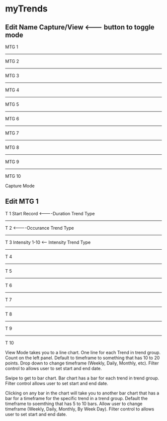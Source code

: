 myTrends
========


Edit        Name        Capture/View  <--- button to toggle mode
------------------------------------
MTG 1
____________________________________
MTG 2
____________________________________
MTG 3
____________________________________
MTG 4
____________________________________
MTG 5
____________________________________
MTG 6
____________________________________
MTG 7
____________________________________
MTG 8
____________________________________
MTG 9
____________________________________
MTG 10

Capture Mode

Edit        MTG 1       
------------------------------------
T 1               Start   Record    <----Duration Trend Type
____________________________________
T 2                                 <----Occurance Trend Type 
____________________________________
T 3               Intensity   1-10  <-- Intensity Trend Type
____________________________________
T 4
____________________________________
T 5
____________________________________
T 6
____________________________________
T 7
____________________________________
T 8
____________________________________
T 9
____________________________________
T 10




View Mode takes you to a line chart. One line for each Trend in trend group. Count on the left panel. 
Default to timeframe to something that has 10 to 20 points. Drop down to change timeframe 
(Weekly, Daily, Monthly, etc). Filter control to allows user to set start and end date. 

Swipe to get to bar chart. Bar chart has a bar for each trend in trend group. Filter control allows user 
to set start and end date. 

Clicking on any bar in the chart will take you to another bar chart that has a bar for a timeframe for the
specific trend in a trend group. Default the timeframe to soemthing that has 5 to 10 bars. Allow user to 
change timeframe (Weekly, Daily, Monthly, By Week Day). Filter control to allows user to set start and 
end date. 




